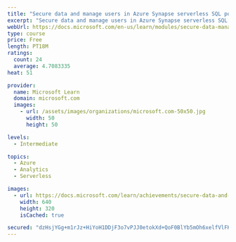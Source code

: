 ```yaml
---
title: "Secure data and manage users in Azure Synapse serverless SQL pools"
excerpt: "Secure data and manage users in Azure Synapse serverless SQL pools"
webUrl: https://docs.microsoft.com/en-us/learn/modules/secure-data-manage-users-azure-synapse-serverless-sql-pools/
type: course
price: Free
length: PT18M
ratings:
  count: 24
  average: 4.7083335
heat: 51

provider:
  name: Microsoft Learn
  domain: microsoft.com
  images:
    - url: /assets/images/organizations/microsoft.com-50x50.jpg
      width: 50
      height: 50

levels:
  - Intermediate

topics:
  - Azure
  - Analytics
  - Serverless

images:
  - url: https://docs.microsoft.com/learn/achievements/secure-data-and-manage-users-in-azure-synapse-serverless-sql-pools-social.png
    width: 640
    height: 320
    isCached: true

secured: "dzHsjYGg+m1rJz+HiYoH1DDjF3o7vPJJ0etokXd+QoF0BlYb5mOh6xelfVlFKgDdISiBgq1IZ5oRLM8Qcm/hFydWTIfCKdGUkvD4n1asWZcTWrup2Sg889Vqeoesw/TYBnO2A5CkwQ97zNfDSGR00QUeWMkzpBZj0m3xM0oT6zZBz7udJve55zzP+WYpdb2Tcz5h8JfsNpdhmkm8JZw3HcdhSIkEREV1Tgh5FovTEftZ7NZReSPPPQeiFMGZsgff0OjhosW4fQXpIOnj1ans/J+UGilt0IhlfD5LjxadnDlm1Qwge2n7Huh8zWLNUjw7qrznoWEKhkbexpI5M4qJmB1SrdKx631hm2kEthFkzE0j3fGjABzXJtgaAIAA6rakhlusgvzTGIkBhvApeQx3OEIZQMs028qvyq2T5UjUc7c=;1Et6AT87WtO8gXN7DuHbZg=="
---
```


